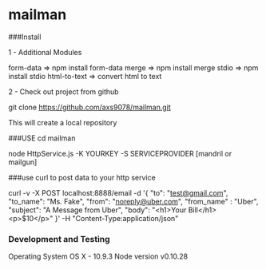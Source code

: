 mailman
=======

###Install

 
1 - Additional Modules 

 form-data   => npm install form-data
 merge  => npm install merge
 stdio => npm install stdio
 html-to-text => convert html to text
 
2 - Check out project from github

git clone https://github.com/axs9078/mailman.git

This will create a local repository 



###USE
cd mailman

node HttpService.js -K YOURKEY -S SERVICEPROVIDER [mandril or mailgun]



###use curl to post data to your http service

curl -v -X POST localhost:8888/email -d '{ 
 "to": "test@gmail.com", 
 "to_name": "Ms. Fake",
 "from": "noreply@uber.com", "from_name" : "Uber", 
 "subject": "A Message from Uber", "body": "\<h1\>Your Bill\</h1\> \<p\>$10\</p\>" 
}' -H "Content-Type:application/json"


### Development and Testing 

Operating System OS X - 10.9.3
Node version v0.10.28




 


